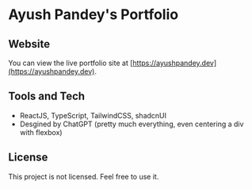 # Ayush Pandey's Portfolio

## Website

You can view the live portfolio site at [https://ayushpandey.dev](https://ayushpandey.dev).

## Tools and Tech
- ReactJS, TypeScript, TailwindCSS, shadcnUI
- Desgined by ChatGPT (pretty much everything, even centering a div with flexbox)

## License

This project is not licensed. Feel free to use it.

